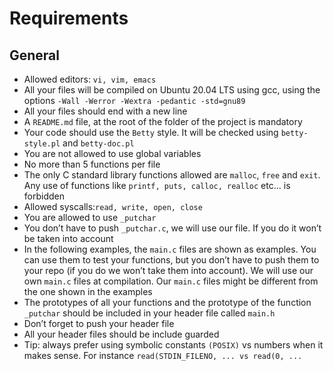 # Requirements
## General
+ Allowed editors: `vi, vim, emacs`
+ All your files will be compiled on Ubuntu 20.04 LTS using gcc, using the options `-Wall -Werror -Wextra -pedantic -std=gnu89`
+ All your files should end with a new line
+ A `README.md` file, at the root of the folder of the project is mandatory
+ Your code should use the `Betty` style. It will be checked using `betty-style.pl` and `betty-doc.pl`
+ You are not allowed to use global variables
+ No more than 5 functions per file
+ The only C standard library functions allowed are `malloc`, `free` and `exit`. Any use of functions like `printf, puts, calloc, realloc` etc… is forbidden
+ Allowed syscalls:`read, write, open, close`
+ You are allowed to use `_putchar`
+ You don’t have to push `_putchar.c`, we will use our file. If you do it won’t be taken into account
+ In the following examples, the `main.c` files are shown as examples. You can use them to test your functions, but you don’t have to push them to your repo (if you do we won’t take them into account). We will use our own `main.c` files at compilation. Our `main.c` files might be different from the one shown in the examples
+ The prototypes of all your functions and the prototype of the function `_putchar` should be included in your header file called `main.h`
+ Don’t forget to push your header file
+ All your header files should be include guarded
+ Tip: always prefer using symbolic constants `(POSIX)` vs numbers when it makes sense. For instance `read(STDIN_FILENO, ... vs read(0, ...`

